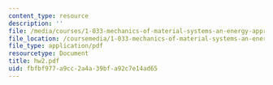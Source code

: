 ```yaml
---
content_type: resource
description: ''
file: /media/courses/1-033-mechanics-of-material-systems-an-energy-approach-fall-2003/fbfbf977a9cc2a4a39bfa92c7e14ad65_hw2.pdf
file_location: /coursemedia/1-033-mechanics-of-material-systems-an-energy-approach-fall-2003/fbfbf977a9cc2a4a39bfa92c7e14ad65_hw2.pdf
file_type: application/pdf
resourcetype: Document
title: hw2.pdf
uid: fbfbf977-a9cc-2a4a-39bf-a92c7e14ad65
---
```

